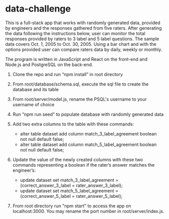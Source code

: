 # data-challenge
This is a full-stack app that works with randomly generated data, provided by engineers and the responses gathered from five raters. After generating the data following the instructions below, user can monitor the total responses provided by raters to 3 label and 5 label questions. The sample data covers Oct. 1, 2005 to Oct. 30, 2005. Using a bar chart and with the options provided user can compare raters data by daily, weekly or monthly.

The program is written in JavaScript and React on the front-end and Node.js and PostgreSQL on the back-end. 

1. Clone the repo and run “npm install” in root directory

2. From root/database/schema.sql, execute the sql file to create the database and its table 

3. From root/server/model.js, rename the PSQL's username to your username of choice

4. Run “npm run seed” to populate database with randomly generated data

5. Add two extra columns to the table with these commands:
	* alter table dataset add column match_3_label_agreement boolean not null default false;
	* alter table dataset add column match_5_label_agreement boolean not null default false;

6. Update the value of the newly created columns with these two commands representing a boolean if the rater’s answer matches the engineer’s:
	* update dataset set match_3_label_agreement = (correct_answer_3_label = rater_answer_3_label);
	* update dataset set match_5_label_agreement = (correct_answer_5_label = rater_answer_5_label);

7. From root directory run "npm start" to access the app on localhost:3000. You may rename the port number in root/server/index.js.
